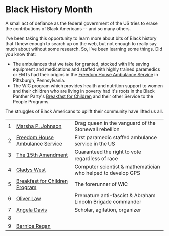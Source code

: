 # Black History Month

A small act of defiance as the federal government of the US tries to erase the contributions of Black Americans -- and so many others.

I've been taking this opportunity to learn more about bits of Black history that I knew enough to search up on the web, but not enough to really say much about without some research. So, I've been learning some things. Did you know that:

* The ambulances that we take for granted, stocked with life saving equipment and medications and staffed with highly trained paramedics or EMTs had their origins in the [Freedom House Ambulance Service](2025/02.md) in Pittsburgh, Pennsylvania.
* The WIC program which provides health and nutrition support to women and their children who are living in poverty had it's roots in the Black Panther Party's [Breakfast for Children](2025/05.md) and their other Service to the People Programs.

The struggles of Black Americans to uplift their community have lifted us all.

|  |                                                    |                                                                 |
|--|----------------------------------------------------|-----------------------------------------------------------------|
| 1| [Marsha P. Johnson](2025/01.md)                    | Drag queen in the vanguard of the Stonewall rebellion           |
| 2| [Freedom House Ambulance Service](2025/02.md)      | First paramedic staffed ambulance service in the US             |
| 3| [The 15th Amendment](2025/03.md)                   | Guaranteed the right to vote regardless of race                 |
| 4| [Gladys West](2025/04.md)                          | Computer scientist & mathematician who helped to develop GPS    |
| 5| [Breakfast for Children Program](2025/05.md)       | The forerunner of WIC                                           |
| 6| [Oliver Law](2025/06.md)                           | Premature anti-fascist & Abraham Lincoln Brigade commander      |
| 7| [Angela Davis](2025/07.md)                         | Scholar, agitation, organizer                                   |
| 8| [](2025/08.md) ||
| 9| [Bernice Regan](2025/09.md)                        ||
